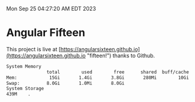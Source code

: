 Mon Sep 25 04:27:20 AM EDT 2023

# Angular Fifteen


This project is live at [https://angularsixteen.github.io](https://angularsixteen.github.io "fifteen!") thanks to Github.

```bash
System Memory
               total        used        free      shared  buff/cache   available
Mem:            15Gi       1.4Gi       3.8Gi       280Mi        10Gi        13Gi
Swap:          8.0Gi       1.0Mi       8.0Gi
System Storage
439M	.
